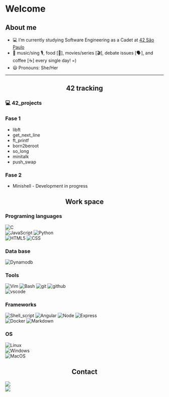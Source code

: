 # Welcome #

<h2> About me</h2>

- :computer: I’m currently studying Software Engineering as a Cadet at [42 São Paulo](https://www.42sp.org.br/)
- :purple_heart: music/sing 🎙, food [:sushi:], movies/series [:clapper:], debate issues [🗣], and coffee [:coffee:] every single day! =)
- :smiley: Pronouns: She/Her

---
<h2 align="center"> 42 tracking </h2>
<!-- <h3> \-\-\-\> Level Status </h3> -->

<h3>💻 42_projects</h3>

<div>
  <h3 aling="center">Fase 1</h3>
  <ul>
    <li>libft</li>
    <li>get_next_line</li>
    <li>ft_printf</li>
    <li>born2beroot</li>
    <li>so_long</li>
    <li>minitalk</li>
    <li>push_swap</li>
  </ul>
</div> 

<div>
  <h3 aling="center">Fase 2</h3>
  <ul>
    <li> Minishell - Development in progress </li>
  </ul>
</div>

<h2 align="center"> Work space </h2>
  
<h3> Programing languages </h3>

![C](https://img.shields.io/badge/C-00599C?style=for-the-badge&logo=c&logoColor=white)
<br/>
![JavaScript](https://img.shields.io/badge/JavaScript-323330?style=for-the-badge&logo=javascript&logoColor=F7DF1E)
![Python](https://img.shields.io/badge/Python-3776AB?style=for-the-badge&logo=python&logoColor=white)
<br/>
![HTML5](https://img.shields.io/badge/HTML5-E34F26?style=for-the-badge&logo=html5&logoColor=white)
![CSS](https://img.shields.io/badge/CSS3-1572B6?style=for-the-badge&logo=css3&logoColor=white)
  
<h3> Data base </h3>
  
![Dynamodb](https://img.shields.io/badge/Amazon%20DynamoDB-4053D6?style=for-the-badge&logo=Amazon%20DynamoDB&logoColor=white)
  
<h3> Tools </h3>

![Vim](https://img.shields.io/badge/VIM-%2311AB00.svg?&style=for-the-badge&logo=vim&logoColor=white)
![Bash](https://img.shields.io/badge/GNU%20Bash-4EAA25?style=for-the-badge&logo=GNU%20Bash&logoColor=white)
![git](https://img.shields.io/badge/Git-F05032?style=for-the-badge&logo=git&logoColor=white)
![github](https://img.shields.io/badge/GitHub-100000?style=for-the-badge&logo=github&logoColor=white)
<br/>
![vscode](https://img.shields.io/badge/Visual_Studio_Code-0078D4?style=for-the-badge&logo=visual%20studio%20code&logoColor=white)

<h3> Frameworks </h3>

![Shell_script](https://img.shields.io/badge/Shell_Script-121011?style=for-the-badge&logo=gnu-bash&logoColor=white)
![Angular](https://img.shields.io/badge/Angular-DD0031?style=for-the-badge&logo=angular&logoColor=white)
![Node](https://img.shields.io/badge/Node.js-339933?style=for-the-badge&logo=nodedotjs&logoColor=white)
![Express](https://img.shields.io/badge/Express.js-000000?style=for-the-badge&logo=express&logoColor=white)
<br/>
![Docker](https://img.shields.io/badge/Docker-2CA5E0?style=for-the-badge&logo=docker&logoColor=white)
![Markdown](https://img.shields.io/badge/Markdown-000000?style=for-the-badge&logo=markdown&logoColor=white)

<h3> OS </h3>

![Linux](https://img.shields.io/badge/Linux-FCC624?style=for-the-badge&logo=linux&logoColor=black)
<br/>
![Windows](https://img.shields.io/badge/Windows-0078D6?style=for-the-badge&logo=windows&logoColor=white)
<br/>
![MacOS](https://img.shields.io/badge/mac%20os-000000?style=for-the-badge&logo=apple&logoColor=white)



<h2 align="center"> Contact </h2>

<a href="https://www.linkedin.com/in/leonardofilipens/" target="_blank"><img src="https://img.shields.io/badge/LinkedIn-0077B5?style=for-the-badge&logo=linkedin&logoColor=white"></a>
</br>
<a href="mailto:leonardofilipenasci@gmail.com" target="_blank"><img src="https://img.shields.io/badge/Gmail-D14836?style=for-the-badge&logo=gmail&logoColor=white"></a>

